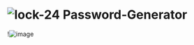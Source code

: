 # ![lock-24](https://user-images.githubusercontent.com/69309461/182331182-47115bcd-49f6-45ec-afa3-2fb6de351e04.png) Password-Generator

!![image](https://user-images.githubusercontent.com/69309461/182331503-6412ee22-1aa0-4e3b-8e4a-378303e06f9b.png)
